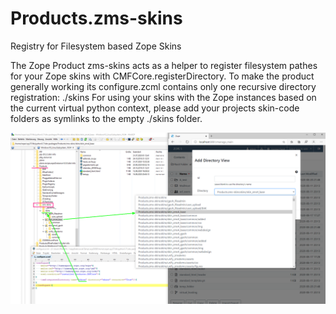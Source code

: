 # Products.zms-skins

Registry for Filesystem based Zope Skins

The Zope Product zms-skins acts as a helper to register filesystem pathes for
your Zope skins with CMFCore.registerDirectory. To make the product generally
working its configure.zcml contains only one recursive directory registration:
./skins
For using your skins with the Zope instances based on the current virtual python
context, please add your projects skin-code folders as symlinks to the empty
./skins folder.

![Usage example](demo.png)
